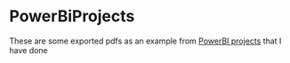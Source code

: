 # PowerBiProjects

These are some exported pdfs as an example from [PowerBI projects](/PowerBIProjects) that I have done


